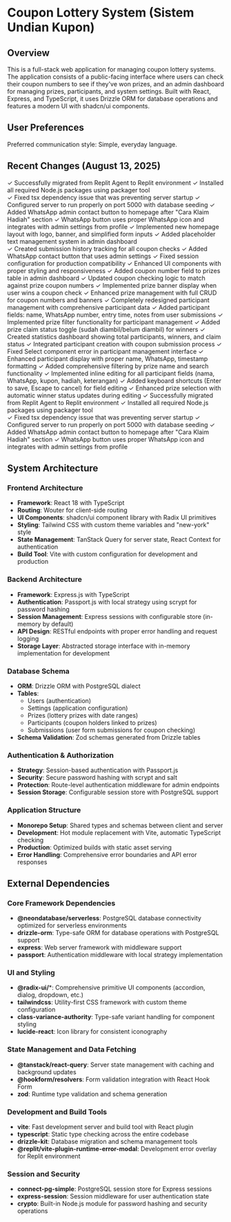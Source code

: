# Coupon Lottery System (Sistem Undian Kupon)

## Overview

This is a full-stack web application for managing coupon lottery systems. The application consists of a public-facing interface where users can check their coupon numbers to see if they've won prizes, and an admin dashboard for managing prizes, participants, and system settings. Built with React, Express, and TypeScript, it uses Drizzle ORM for database operations and features a modern UI with shadcn/ui components.

## User Preferences

Preferred communication style: Simple, everyday language.

## Recent Changes (August 13, 2025)

✓ Successfully migrated from Replit Agent to Replit environment
✓ Installed all required Node.js packages using packager tool  
✓ Fixed tsx dependency issue that was preventing server startup
✓ Configured server to run properly on port 5000 with database seeding
✓ Added WhatsApp admin contact button to homepage after "Cara Klaim Hadiah" section
✓ WhatsApp button uses proper WhatsApp icon and integrates with admin settings from profile
✓ Implemented new homepage layout with logo, banner, and simplified form inputs
✓ Added placeholder text management system in admin dashboard  
✓ Created submission history tracking for all coupon checks
✓ Added WhatsApp contact button that uses admin settings
✓ Fixed session configuration for production compatibility
✓ Enhanced UI components with proper styling and responsiveness
✓ Added coupon number field to prizes table in admin dashboard
✓ Updated coupon checking logic to match against prize coupon numbers
✓ Implemented prize banner display when user wins a coupon check
✓ Enhanced prize management with full CRUD for coupon numbers and banners
✓ Completely redesigned participant management with comprehensive participant data
✓ Added participant fields: name, WhatsApp number, entry time, notes from user submissions
✓ Implemented prize filter functionality for participant management
✓ Added prize claim status toggle (sudah diambil/belum diambil) for winners
✓ Created statistics dashboard showing total participants, winners, and claim status
✓ Integrated participant creation with coupon submission process
✓ Fixed Select component error in participant management interface
✓ Enhanced participant display with proper name, WhatsApp, timestamp formatting
✓ Added comprehensive filtering by prize name and search functionality
✓ Implemented inline editing for all participant fields (nama, WhatsApp, kupon, hadiah, keterangan)
✓ Added keyboard shortcuts (Enter to save, Escape to cancel) for field editing
✓ Enhanced prize selection with automatic winner status updates during editing
✓ Successfully migrated from Replit Agent to Replit environment
✓ Installed all required Node.js packages using packager tool  
✓ Fixed tsx dependency issue that was preventing server startup
✓ Configured server to run properly on port 5000 with database seeding
✓ Added WhatsApp admin contact button to homepage after "Cara Klaim Hadiah" section
✓ WhatsApp button uses proper WhatsApp icon and integrates with admin settings from profile

## System Architecture

### Frontend Architecture
- **Framework**: React 18 with TypeScript
- **Routing**: Wouter for client-side routing
- **UI Components**: shadcn/ui component library with Radix UI primitives
- **Styling**: Tailwind CSS with custom theme variables and "new-york" style
- **State Management**: TanStack Query for server state, React Context for authentication
- **Build Tool**: Vite with custom configuration for development and production

### Backend Architecture
- **Framework**: Express.js with TypeScript
- **Authentication**: Passport.js with local strategy using scrypt for password hashing
- **Session Management**: Express sessions with configurable store (in-memory by default)
- **API Design**: RESTful endpoints with proper error handling and request logging
- **Storage Layer**: Abstracted storage interface with in-memory implementation for development

### Database Schema
- **ORM**: Drizzle ORM with PostgreSQL dialect
- **Tables**: 
  - Users (authentication)
  - Settings (application configuration)
  - Prizes (lottery prizes with date ranges)
  - Participants (coupon holders linked to prizes)
  - Submissions (user form submissions for coupon checking)
- **Schema Validation**: Zod schemas generated from Drizzle tables

### Authentication & Authorization
- **Strategy**: Session-based authentication with Passport.js
- **Security**: Secure password hashing with scrypt and salt
- **Protection**: Route-level authentication middleware for admin endpoints
- **Session Storage**: Configurable session store with PostgreSQL support

### Application Structure
- **Monorepo Setup**: Shared types and schemas between client and server
- **Development**: Hot module replacement with Vite, automatic TypeScript checking
- **Production**: Optimized builds with static asset serving
- **Error Handling**: Comprehensive error boundaries and API error responses

## External Dependencies

### Core Framework Dependencies
- **@neondatabase/serverless**: PostgreSQL database connectivity optimized for serverless environments
- **drizzle-orm**: Type-safe ORM for database operations with PostgreSQL support
- **express**: Web server framework with middleware support
- **passport**: Authentication middleware with local strategy implementation

### UI and Styling
- **@radix-ui/***: Comprehensive primitive UI components (accordion, dialog, dropdown, etc.)
- **tailwindcss**: Utility-first CSS framework with custom theme configuration
- **class-variance-authority**: Type-safe variant handling for component styling
- **lucide-react**: Icon library for consistent iconography

### State Management and Data Fetching
- **@tanstack/react-query**: Server state management with caching and background updates
- **@hookform/resolvers**: Form validation integration with React Hook Form
- **zod**: Runtime type validation and schema generation

### Development and Build Tools
- **vite**: Fast development server and build tool with React plugin
- **typescript**: Static type checking across the entire codebase
- **drizzle-kit**: Database migration and schema management tools
- **@replit/vite-plugin-runtime-error-modal**: Development error overlay for Replit environment

### Session and Security
- **connect-pg-simple**: PostgreSQL session store for Express sessions
- **express-session**: Session middleware for user authentication state
- **crypto**: Built-in Node.js module for password hashing and security operations